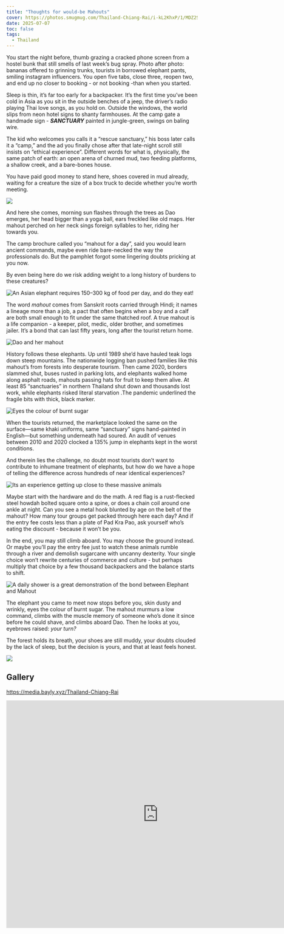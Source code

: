 ```yaml
---
title: "Thoughts for would-be Mahouts"
cover: https://photos.smugmug.com/Thailand-Chiang-Rai/i-kL2KhxP/1/MDZ2SjFTQjVKCCCWBLmhpK3qPmL846KkRJxDFMrXM/X4/DSC03854-X4.jpg
date: 2025-07-07
toc: false
tags:
  - Thailand
---
```


You start the night before, thumb grazing a cracked phone screen from a hostel bunk that still smells of last week’s bug spray. Photo after photo: bananas offered to grinning trunks, tourists in borrowed elephant pants, smiling instagram influencers. You open five tabs, close three, reopen two, and end up no closer to booking - or not booking -than when you started.

Sleep is thin, it’s far too early for a backpacker. It’s the first time you’ve been cold in Asia as you sit in the outside benches of a jeep, the driver’s radio playing Thai love songs, as you hold on. Outside the windows, the world slips from neon hotel signs to shanty farmhouses. At the camp gate a handmade sign - **_SANCTUARY_** painted in jungle-green, swings on baling wire.

The kid who welcomes you calls it a “rescue sanctuary,” his boss later calls it a “camp,” and the ad you finally chose after that late-night scroll still insists on “ethical experience”. Different words for what is, physically, the same patch of earth: an open arena of churned mud, two feeding platforms, a shallow creek, and a bare-bones house.

You have paid good money to stand here, shoes covered in mud already, waiting for a creature the size of a box truck to decide whether you’re worth meeting.

![](https://photos.smugmug.com/Thailand-Chiang-Rai/i-cLnchNp/1/LBcnwnxjmFntJtKw45DmgxQqDjCXFpsG99pMWNKW5/X4/DSC03776-X4.jpg)

And here she comes, morning sun flashes through the trees as Dao emerges, her head bigger than a yoga ball, ears freckled like old maps. Her mahout perched on her neck sings foreign syllables to her, riding her towards you.

The camp brochure called you “mahout for a day”, said you would learn ancient commands, maybe even ride bare-necked the way the professionals do. But the pamphlet forgot some lingering doubts pricking at you now.

By even being here do we risk adding weight to a long history of burdens to these creatures?

![An Asian elephant requires 150–300 kg of food per day, and do they eat!](https://photos.smugmug.com/Thailand-Chiang-Rai/i-Gzqmff3/1/MqhN4bKHGpVjMfhNdp4D2ZLRrdsdV3mKx4SfhgBds/X4/DSC03845-X4.jpg)

The word _mahout_ comes from Sanskrit roots carried through Hindi; it names a lineage more than a job, a pact that often begins when a boy and a calf are both small enough to fit under the same thatched roof. A true mahout is a life companion - a keeper, pilot, medic, older brother, and sometimes jailer. It’s a bond that can last fifty years, long after the tourist return home.

![Dao and her mahout](https://photos.smugmug.com/Thailand-Chiang-Rai/i-7ZL9rgd/1/LTJhBwVJjg99p3C3DXpns9ppfbsLDsV7MnTgfCXPG/X4/DSC03787-X4.jpg)

History follows these elephants. Up until 1989 she’d have hauled teak logs down steep mountains. The nationwide logging ban pushed families like this mahout’s from forests into desperate tourism. Then came 2020, borders slammed shut, buses rusted in parking lots, and elephants walked home along asphalt roads, mahouts passing hats for fruit to keep them alive. At least 85 “sanctuaries” in northern Thailand shut down and thousands lost work, while elephants risked literal starvation .The pandemic underlined the fragile bits with thick, black marker.

![Eyes the colour of burnt sugar](https://photos.smugmug.com/Thailand-Chiang-Rai/i-2kTN6KQ/1/LxjPvB9G7W97ZSRP2gnCFSHgG7WNQrdcPMcJZVNQQ/X4/DSC03811-X4.jpg)

When the tourists returned, the marketplace looked the same on the surface—same khaki uniforms, same “sanctuary” signs hand-painted in English—but something underneath had soured. An audit of venues between 2010 and 2020 clocked a 135% jump in elephants kept in the worst conditions.

And therein lies the challenge, no doubt most tourists don’t want to contribute to inhumane treatment of elephants, but how do we have a hope of telling the difference across hundreds of near identical experiences?

![Its an experience getting up close to these massive animals](https://photos.smugmug.com/Thailand-Chiang-Rai/i-jwXf8tr/1/NQnLLDRmnGKXSdQ6bVTkTwSbBKQ2cbTVP7m923R4B/X4/DSC03838-X4.jpg)

Maybe start with the hardware and do the math. A red flag is a rust-flecked steel howdah bolted square onto a spine, or does a chain coil around one ankle at night. Can you see a metal hook blunted by age on the belt of the mahout? How many tour groups get packed through here each day? And if the entry fee costs less than a plate of Pad Kra Pao, ask yourself who’s eating the discount - because it won’t be you.

In the end, you may still climb aboard. You may choose the ground instead. Or maybe you’ll pay the entry fee just to watch these animals rumble through a river and demolish sugarcane with uncanny dexterity. Your single choice won’t rewrite centuries of commerce and culture - but perhaps multiply that choice by a few thousand backpackers and the balance starts to shift.

![A daily shower is a great demonstration of the bond between Elephant and Mahout](https://photos.smugmug.com/Thailand-Chiang-Rai/i-Zz6V9gf/1/LNf2Rzb6bSLwC7pGp6b3NjV4pGHNcz8tQrqQgPtS4/X3/DSC03936-X3.jpg)

The elephant you came to meet now stops before you, skin dusty and wrinkly, eyes the colour of burnt sugar. The mahout murmurs a low command, climbs with the muscle memory of someone who’s done it since before he could shave, and climbs aboard Dao. Then he looks at you, eyebrows raised: _your turn?_

The forest holds its breath, your shoes are still muddy, your doubts clouded by the lack of sleep, but the decision is yours, and that at least feels honest.

![](https://photos.smugmug.com/Thailand-Chiang-Rai/i-SPqhfjr/1/Mbg6GTkVfm46kDVFR7GhKxVbCjvnFj5HxKsjPBwdN/X4/DSC03866-X4.jpg)

## Gallery

https://media.bayly.xyz/Thailand-Chiang-Rai

<iframe src="https://media.bayly.xyz/frame/slideshow?key=9jsnPX&speed=3&transition=fade&autoStart=1&captions=0&navigation=0&playButton=0&randomize=0&transitionSpeed=2" width="800" height="600" frameborder="no" scrolling="no"></iframe>
